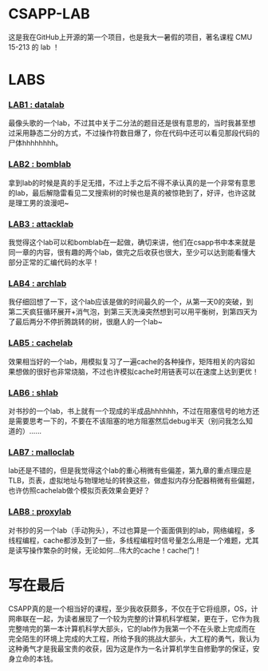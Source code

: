# CSAPP-LAB

这是我在GitHub上开源的第一个项目，也是我大一暑假的项目，著名课程 CMU 15-213 的 lab ！

# LABS

### [LAB1 : datalab](datalab/)
最像头歌的一个lab，不过其中关于二分法的题目还是很有意思的，当时我甚至想过采用静态二分的方式，不过操作符数目爆了，你在代码中还可以看见那段代码的尸体hhhhhhhh。

### [LAB2 : bomblab](bomblab/)
拿到lab的时候是真的手足无措，不过上手之后不得不承认真的是一个非常有意思的lab，最后解隐雷看见二叉搜索树的时候也是真的被惊艳到了，好评，也许这就是理工男的浪漫吧~

### [LAB3 : attacklab](attacklab/)
我觉得这个lab可以和bomblab在一起做，确切来讲，他们在csapp书中本来就是同一章的内容，很有趣的两个lab，做完之后收获也很大，至少可以达到能看懂大部分正常的汇编代码的水平！

### [LAB4 : archlab](archlab/)
我仔细回想了一下，这个lab应该是做的时间最久的一个，从第一天0的突破，到第二天疯狂循环展开+消气泡，到第三天洗澡突然想到可以用平衡树，到第四天为了最后两分不停折腾跳转的树，很磨人的一个lab~

### [LAB5 : cachelab](cachelab/)
效果相当好的一个lab，用模拟复习了一遍cache的各种操作，矩阵相关的内容如果想做的很好也非常烧脑，不过也许模拟cache时用链表可以在速度上达到更优！

### [LAB6 : shlab](shlab/)
对书抄的一个lab，书上就有一个现成的半成品hhhhhh，不过在阻塞信号的地方还是需要思考一下的，不要在不该阻塞的地方阻塞然后debug半天（别问我怎么知道的）......

### [LAB7 : malloclab](malloclab/)
lab还是不错的，但是我觉得这个lab的重心稍微有些偏差，第九章的重点理应是TLB，页表，虚拟地址与物理地址的转换这些，做虚拟内存分配器稍微有些偏题，也许仿照cachelab做个模拟页表效果会更好？

### [LAB8 : proxylab](proxylab/)
对书抄的另一个lab（手动狗头），不过也算是一个面面俱到的lab，网络编程，多线程编程，cache都涉及到了一些，多线程编程时信号量怎么用是一个难题，尤其是读写操作繁杂的时候，无论如何...伟大的cache！cache门！

# 写在最后

CSAPP真的是一个相当好的课程，至少我收获颇多，不仅在于它将组原，OS，计网串联在一起，为读者展现了一个较为完整的计算机科学框架，更在于，它作为我完整啃完的第一本计算机科学大部头，它的lab作为我第一个不在头歌上完成而在完全陌生的环境上完成的大工程，所给予我的挑战大部头，大工程的勇气，我认为这种勇气才是我最宝贵的收获，因为这是作为一名计算机学生自修勤学的保证，安身立命的本钱。
